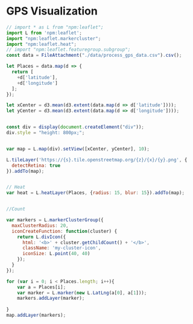 # GPS Visualization 

<style>
  .my-cluster-icon {
    width: 40px;
    height: 40px;
    border: 2px solid #ffffff;
    border-radius: 50%;
    background: rgba(255, 255, 255, 0.6); /* Lightly transparent white background */
    color: #000; /* Text color changed to black */
    text-align: center;
    line-height: 40px; /* Same as the icon height */
    font-size: 16px; /* Adjust font size as needed */
    font-weight: bold;
    text-shadow: 0 0 3px #fff; /* White text shadow */
  }
</style>

```js
// import * as L from "npm:leaflet";
import L from 'npm:leaflet';
import "npm:leaflet.markercluster";
import "npm:leaflet.heat";
// import "npm:leaflet.featuregroup.subgroup";
const data = FileAttachment("./data/process_gps_data.csv").csv();
```

```js
let Places = data.map(d => {
  return [
    +d['latitude'],
    +d['longitude']
  ];
});

let xCenter = d3.mean(d3.extent(data.map(d => d['latitude'])));
let yCenter = d3.mean(d3.extent(data.map(d => d['longitude'])));


const div = display(document.createElement("div"));
div.style = "height: 800px;";


var map = L.map(div).setView([xCenter, yCenter], 10);

L.tileLayer('https://{s}.tile.openstreetmap.org/{z}/{x}/{y}.png', {
  detectRetina: true
}).addTo(map);


// Heat 
var heat = L.heatLayer(Places, {radius: 15, blur: 15}).addTo(map);


//Count

var markers = L.markerClusterGroup({
  maxClusterRadius: 20, 
  iconCreateFunction: function(cluster) {
    return L.divIcon({
      html: '<b>' + cluster.getChildCount() + '</b>',
      className: 'my-cluster-icon', 
      iconSize: L.point(40, 40) 
    });
  } 
});

for (var i = 0; i < Places.length; i++){
    var a = Places[i];
    var marker = L.marker(new L.LatLng(a[0], a[1]));
    markers.addLayer(marker);
    
}
map.addLayer(markers);

```


